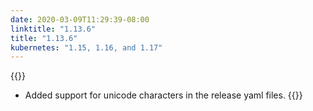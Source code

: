 ```yaml
---
date: 2020-03-09T11:29:39-08:00
linktitle: "1.13.6"
title: "1.13.6"
kubernetes: "1.15, 1.16, and 1.17"
---
```


{{<changes>}}
* Added support for unicode characters in the release yaml files.
{{</changes>}}
